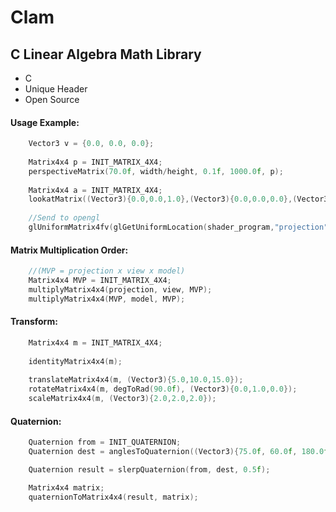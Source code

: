 # Clam
## C Linear Algebra Math Library

  * C <br>
  * Unique Header <br>
  * Open Source <br>

#### Usage Example:
```C
    Vector3 v = {0.0, 0.0, 0.0};
    
    Matrix4x4 p = INIT_MATRIX_4X4;
    perspectiveMatrix(70.0f, width/height, 0.1f, 1000.0f, p);
    
    Matrix4x4 a = INIT_MATRIX_4X4;
    lookatMatrix((Vector3){0.0,0.0,1.0},(Vector3){0.0,0.0,0.0},(Vector3){0.0,1.0,0.0}, a);
    
    //Send to opengl
    glUniformMatrix4fv(glGetUniformLocation(shader_program,"projection"), 1, GL_FALSE, p);
```
#### Matrix Multiplication Order:
```C
    //(MVP = projection x view x model)
    Matrix4x4 MVP = INIT_MATRIX_4X4;
    multiplyMatrix4x4(projection, view, MVP);
    multiplyMatrix4x4(MVP, model, MVP);
```
#### Transform:
```C
    Matrix4x4 m = INIT_MATRIX_4X4;
    
    identityMatrix4x4(m);
    
    translateMatrix4x4(m, (Vector3){5.0,10.0,15.0});
    rotateMatrix4x4(m, degToRad(90.0f), (Vector3){0.0,1.0,0.0});
    scaleMatrix4x4(m, (Vector3){2.0,2.0,2.0});
```
#### Quaternion:
```C
    Quaternion from = INIT_QUATERNION;
    Quaternion dest = anglesToQuaternion((Vector3){75.0f, 60.0f, 180.0f});

    Quaternion result = slerpQuaternion(from, dest, 0.5f);

    Matrix4x4 matrix;
    quaternionToMatrix4x4(result, matrix);
```
